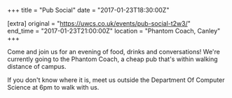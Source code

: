 +++
title = "Pub Social"
date = "2017-01-23T18:30:00Z"

[extra]
original = "https://uwcs.co.uk/events/pub-social-t2w3/"    
end_time = "2017-01-23T21:00:00Z"
location = "Phantom Coach, Canley"
+++

Come and join us for an evening of food, drinks and conversations\! We're currently going to the Phantom Coach, a cheap pub that's within walking distance of campus.

If you don't know where it is, meet us outside the Department Of Computer Science at 6pm to walk with us.


